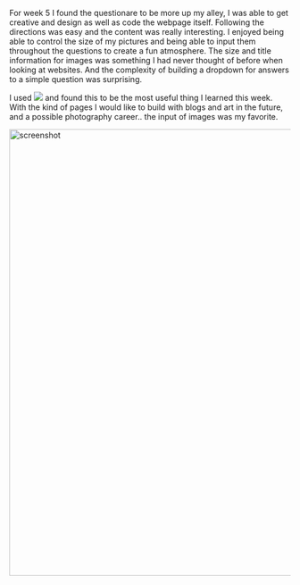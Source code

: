 For week 5 I found the questionare to be more up my alley, I was able to get creative and design as well as code the webpage itself. Following the directions was easy and the content was really interesting. I enjoyed being able to control the size of my pictures and being able to input them throughout the questions to create a fun atmosphere. The size and title information for images was something I had never thought of before when looking at websites.  And the complexity of building a dropdown for answers to a simple question was surprising.

I used <img src = "images/    .jpeg" alt = "  " title = "  " width = "  " height = "  "> and found this to be the most useful thing I learned this week. With the kind of pages I would like to build with blogs and art in the future, and a possible photography career.. the input of images was my favorite.

<img src = "images/HW 5 code screenshot" alt = "screenshot" title = "screenshot" width = "800" height = "800">
